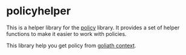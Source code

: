 # policyhelper

This is a helper library for the [policy](https://github.com/golfz/policy) library. It provides a set of helper functions to make it easier to work with policies.

This library help you get policy from [goliath context](https://github.com/golfz/goliath/context).